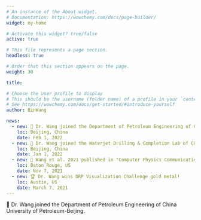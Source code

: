 ```yaml
---
# An instance of the About widget.
# Documentation: https://wowchemy.com/docs/page-builder/
widget: my-home

# Activate this widget? true/false
active: true

# This file represents a page section.
headless: true

# Order that this section appears on the page.
weight: 30

title:

# Choose the user profile to display
# This should be the username (folder name) of a profile in your `content/authors/` folder.
# See https://wowchemy.com/docs/get-started/#introduce-yourself
author: BinWang

news:
  - new: 📰 Dr. Wang joined the Department of Petroleum Engineering of China University of Petroleum-Beijing.
    loc: Beijing, China
    date: Feb 1, 2022
  - new: 📰 Dr. Wang joined the Waterjet Drilling & Completion Lab of CUPB.
    loc: Beijing, China
    date: Jan 1, 2022
  - new: 📰 Wang et al. 2021 published in "Computer Physics Communications" on GPU accelerated particle tracking algorihtm!
    loc: Baton Rouge, US
    date: Nov 7, 2021
  - new: 🏆 Dr. Wang wins DRP Visualization Challenge gold metal!
    loc: Austin, US
    date: March 7, 2021
---
```


📰 Dr. Wang joined the Department of Petroleum Engineering of China University of Petroleum-Beijing.
